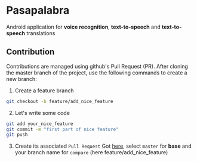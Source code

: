 # Pasapalabra

Android application for __voice recognition__, __text-to-speech__ and __text-to-speech__ translations

## Contribution

Contributions are managed using github's Pull Request (PR). After cloning the master branch of the project, use the following commands to create a new branch:

1. Create a feature branch
```bash
git checkout -b feature/add_nice_feature
```
2. Let's write some code
```bash
git add your_nice_feature
git commit -m "first part of nice feature"
git push
```
3. Create its associated `Pull Request`
  Got [here](https://github.com/RomainCtl/android-speech-translator/compare), select `master` for __base__ and your branch name for `compare` (here feature/add_nice_feature)
